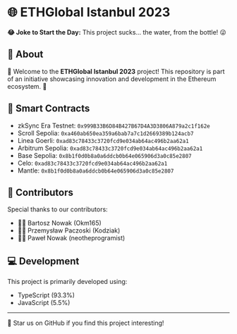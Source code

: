 # 🌐 ETHGlobal Istanbul 2023

**😂 Joke to Start the Day:** This project sucks... the water, from the bottle! 😜

## 📖 About

👋 Welcome to the **ETHGlobal Istanbul 2023** project! This repository is part of an initiative showcasing innovation and development in the Ethereum ecosystem. 🚀

## 🔗 Smart Contracts

- zkSync Era Testnet: `0x999B33B6D84B427B67D4A3D3806A879a2c1f162e`
- Scroll Sepolia: `0xa460ab650ea359a6bab7a7c1d2669389b124acb7`
- Linea Goerli: `0xad83c78433c3720fcd9e034ab64ac496b2aa62a1`
- Arbitrum Sepolia: `0xad83c78433c3720fcd9e034ab64ac496b2aa62a1`
- Base Sepolia: `0x8b1f0d0b8a0a6ddcb0b64e065906d3a0c85e2807`
- Celo: `0xad83c78433c3720fcd9e034ab64ac496b2aa62a1`
- Mantle: `0x8b1f0d0b8a0a6ddcb0b64e065906d3a0c85e2807`

## 👥 Contributors

Special thanks to our contributors:

- 🧑‍💻 Bartosz Nowak (Okm165)
- 🧑‍💻 Przemysław Paczoski (Kodziak)
- 🧑‍💻 Paweł Nowak (neotheprogramist)

## 💻 Development

This project is primarily developed using:

- TypeScript (93.3%)
- JavaScript (5.5%)

---

🌟 Star us on GitHub if you find this project interesting!
